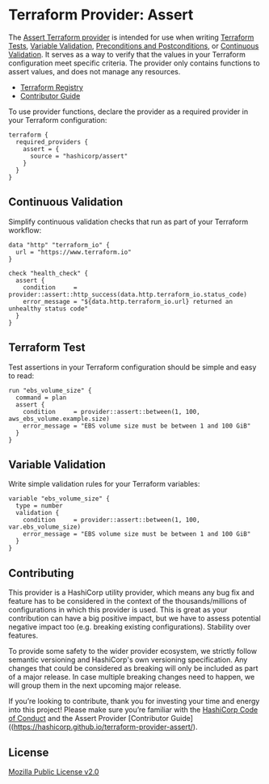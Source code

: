 # Terraform Provider: Assert

The [Assert Terraform provider]((https://registry.terraform.io/providers/hashicorp/assert/latest/docs)) is intended for use when writing [Terraform Tests](https://developer.hashicorp.com/terraform/language/tests), [Variable Validation](https://developer.hashicorp.com/terraform/language/values/variables#custom-validation-rules), [Preconditions and Postconditions](https://developer.hashicorp.com/terraform/language/expressions/custom-conditions#preconditions-and-postconditions), or [Continuous Validation](https://developer.hashicorp.com/terraform/cloud-docs/workspaces/health#continuous-validation). It serves as a way to verify that the values in your Terraform configuration meet specific criteria. The provider only contains functions to assert values, and does not manage any resources.

* [Terraform Registry](https://registry.terraform.io/providers/hashicorp/assert/latest/docs)
* [Contributor Guide](https://hashicorp.github.io/terraform-provider-assert/)

To use provider functions, declare the provider as a required provider in your Terraform configuration:

```hcl
terraform {
  required_providers {
    assert = {
      source = "hashicorp/assert"
    }
  }
}
```

## Continuous Validation

Simplify continuous validation checks that run as part of your Terraform workflow:

```hcl
data "http" "terraform_io" {
  url = "https://www.terraform.io"
}

check "health_check" {
  assert {
    condition     = provider::assert::http_success(data.http.terraform_io.status_code)
    error_message = "${data.http.terraform_io.url} returned an unhealthy status code"
  }
}
```

## Terraform Test

Test assertions in your Terraform configuration should be simple and easy to read:

```hcl
run "ebs_volume_size" {
  command = plan
  assert {
    condition     = provider::assert::between(1, 100, aws_ebs_volume.example.size)
    error_message = "EBS volume size must be between 1 and 100 GiB"
  }
}
```

## Variable Validation

Write simple validation rules for your Terraform variables:

```hcl
variable "ebs_volume_size" {
  type = number
  validation {
    condition     = provider::assert::between(1, 100, var.ebs_volume_size)
    error_message = "EBS volume size must be between 1 and 100 GiB"
  }
}
```

## Contributing

This provider is a HashiCorp utility provider, which means any bug fix and feature has to be considered in the context of the thousands/millions of configurations in which this provider is used. This is great as your contribution can have a big positive impact, but we have to assess potential negative impact too (e.g. breaking existing configurations). Stability over features.

To provide some safety to the wider provider ecosystem, we strictly follow semantic versioning and HashiCorp's own versioning specification. Any changes that could be considered as breaking will only be included as part of a major release. In case multiple breaking changes need to happen, we will group them in the next upcoming major release.

If you’re looking to contribute, thank you for investing your time and energy into this project! Please make sure you’re familiar with the [HashiCorp Code of Conduct](https://www.hashicorp.com/community-guidelines) and the Assert Provider [Contributor Guide]((https://hashicorp.github.io/terraform-provider-assert/).

## License

[Mozilla Public License v2.0](./LICENSE)
